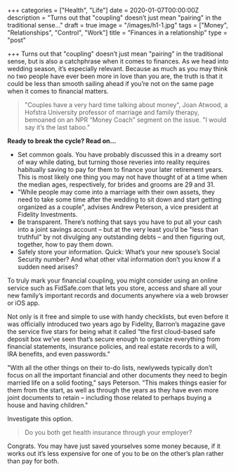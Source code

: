 +++
categories = ["Health", "Life"]
date = 2020-01-07T00:00:00Z
description = "Turns out that \"coupling\" doesn’t just mean \"pairing\" in the traditional sense..."
draft = true
image = "/images/h1-1.jpg"
tags = ["Money", "Relationships", "Control", "Work"]
title = "Finances in a relationship"
type = "post"

+++
Turns out that "coupling" doesn’t just mean "pairing" in the traditional sense, but is also a catchphrase when it comes to finances. As we head into wedding season, it’s especially relevant. Because as much as you may think no two people have ever been more in love than you are, the truth is that it could be less than smooth sailing ahead if you’re not on the same page when it comes to financial matters.

>   
> "Couples have a very hard time talking about money", Joan Atwood, a Hofstra University professor of marriage and family therapy, bemoaned on an NPR “Money Coach” segment on the issue. "I would say it’s the last taboo."

**Ready to break the cycle? Read on...**

* Set common goals. You have probably discussed this in a dreamy sort of way while dating, but turning those reveries into reality requires habitually saving to pay for them to finance your later retirement years. This is most likely one thing you may not have thought of at a time when the median ages, respectively, for brides and grooms are 29 and 31.
* "While people may come into a marriage with their own assets, they need to take some time after the wedding to sit down and start getting organized as a couple", advises Andrew Peterson, a vice president at Fidelity Investments.
* Be transparent. There’s nothing that says you have to put all your cash into a joint savings account – but at the very least you’d be "less than truthful" by not divulging any outstanding debts – and then figuring out, together, how to pay them down.
* Safely store your information. Quick: What’s your new spouse’s Social Security number? And what other vital information don’t you know if a sudden need arises?

  
To truly mark your financial coupling, you might consider using an online service such as FidSafe.com that lets you store, access and share all your new family’s important records and documents anywhere via a web browser or iOS app.

  
Not only is it free and simple to use with handy checklists, but even before it was officially introduced two years ago by Fidelity, Barron’s magazine gave the service five stars for being what it called “the first cloud-based safe deposit box we’ve seen that’s secure enough to organize everything from financial statements, insurance policies, and real estate records to a will, IRA benefits, and even passwords.”

  
"With all the other things on their to-do lists, newlyweds typically don’t focus on all the important financial and other documents they need to begin married life on a solid footing,” says Peterson. “This makes things easier for them from the start, as well as through the years as they have even more joint documents to retain – including those related to perhaps buying a house and having children."

  
Investigate this option. 

> Do you both get health insurance through your employer? 

Congrats. You may have just saved yourselves some money because, if it works out it’s less expensive for one of you to be on the other’s plan rather than pay for both.